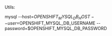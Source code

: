 Utils:

 mysql --host=$OPENSHIFT_MYSQL_DB_HOST --user=$OPENSHIFT_MYSQL_DB_USERNAME --password=$OPENSHIFT_MYSQL_DB_PASSWORD
